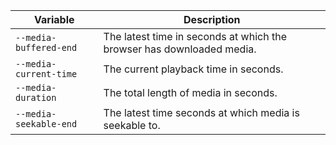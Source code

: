 | Variable               | Description                                                           |
| ---------------------- | --------------------------------------------------------------------- |
| `--media-buffered-end` | The latest time in seconds at which the browser has downloaded media. |
| `--media-current-time` | The current playback time in seconds.                                 |
| `--media-duration`     | The total length of media in seconds.                                 |
| `--media-seekable-end` | The latest time seconds at which media is seekable to.                |
